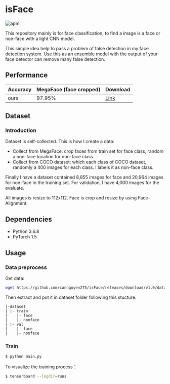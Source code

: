 # isFace

![apm](https://img.shields.io/apm/l/vim-mode.svg)

This repository mainly is for face classification, to find a image is a face or non-face with a light CNN model.

This simple idea help to pass a problem of false detection in my face detection system. Use this as an ensemble model with the output of your face detector can remove many false detection.

## Performance

|Accuracy|MegaFace (face cropped)|Download|
|---|---|---|
|ours|97.95%|[Link](https://github.com/cannguyen275/isFace/releases/download/v1.0/checkpoint_149_0.020007662697025808.tar)|

## Dataset
### Introduction

Dataset is self-collected. This is how I create a data:

- Collect from MegaFace: crop faces from train set for face class, random a non-face location for non-face class.
- Collect from COCO dataset: which each class of COCO dataset, randomly a 400 images for each class. I labels it as non-face class.

Finally I have a dataset contained 8,855 images for face and 20,964 images for non-face in the training set. For validation, I have 4,000 images for the evaluate.

All images is resize to 112x112. Face is crop and resize by using Face-Alignment.

## Dependencies
- Python 3.6.8
- PyTorch 1.5

## Usage

### Data preprocess
Get data:
```bash
wget https://github.com/cannguyen275/isFace/releases/download/v1.0/data.zip
```
Then extract and put it in dataset folder following this stucture.
```
|-dataset
| |- train
|    |- face
|    |- nonface
| |- val
|    |- face
|    |- nonface
```
### Train
```bash
$ python main.py
```

To visualize the training process：
```bash
$ tensorboard --logdir=runs
```



